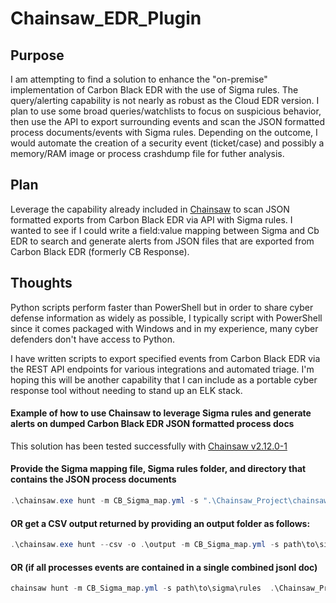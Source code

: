# Chainsaw_EDR_Plugin

## Purpose

I am attempting to find a solution to enhance the "on-premise" implementation of Carbon Black EDR with the use of Sigma rules.  The query/alerting capability is not nearly as robust as the Cloud EDR version.  I plan to use some broad queries/watchlists to focus on suspicious behavior, then use the API to export surrounding events and scan the JSON formatted process documents/events with Sigma rules.  Depending on the outcome, I would automate the creation of a security event (ticket/case) and possibly a memory/RAM image or process crashdump file for futher analysis.

## Plan
Leverage the capability already included in [Chainsaw](https://labs.withsecure.com/tools/chainsaw) to scan JSON formatted exports from Carbon Black EDR via API with Sigma rules.
I wanted to see if I could write a field:value mapping between Sigma and Cb EDR to search and generate alerts from JSON files that are exported from Carbon Black EDR (formerly CB Response).  

## Thoughts
Python scripts perform faster than PowerShell but in order to share cyber defense information as widely as possible, I typically script with PowerShell since it comes packaged with Windows and in my experience, many cyber defenders don't have access to Python.

I have written scripts to export specified events from Carbon Black EDR via the REST API endpoints for various integrations and automated triage.  I'm hoping this will be another capability that I can include as a portable cyber response tool without needing to stand up an ELK stack.  

#### Example of how to use Chainsaw to leverage Sigma rules and generate alerts on dumped Carbon Black EDR JSON formatted process docs
This solution has been tested successfully with [Chainsaw v2.12.0-1](https://github.com/WithSecureLabs/chainsaw)

#### Provide the Sigma mapping file, Sigma rules folder, and directory that contains the JSON process documents
```PowerShell
.\chainsaw.exe hunt -m CB_Sigma_map.yml -s ".\Chainsaw_Project\chainsaw\rules\windows" ".\Chainsaw_Project\normalized_events" --load-unknown
```

#### OR get a CSV output returned by providing an output folder as follows:
```PowerShell
.\chainsaw.exe hunt --csv -o .\output -m CB_Sigma_map.yml -s path\to\sigma\rules .\Chainsaw_Project\CB_Process_Data\normalized_events --load-unknown
```

#### OR (if all processes events are contained in a single combined jsonl doc)
```PowerShell
chainsaw hunt -m CB_Sigma_map.yml -s path\to\sigma\rules  .\Chainsaw_Project\CB_Process_Data\combined.normalized.jsonl --load-unknown
```
